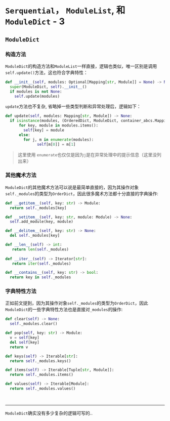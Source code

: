 # `Serquential`， `ModuleList`, 和 `ModuleDict` - 3

## `ModuleDict`

### 构造方法

`ModuleDict`的构造方法和`ModuleList`一样直接，逻辑也类似，唯一区别是调用`self.update()`方法，这也符合字典特性：

```python
def __init__(self, modules: Optional[Mapping[str, Module]] = None) -> None:
  super(ModuleDict, self).__init__()
  if modules is not None:
    self.update(modules)
```

`update`方法也不复杂, 省略掉一些类型判断和异常处理后，逻辑如下：

```python
def update(self, modules: Mapping[str, Module]) -> None:
  if isinstance(modules, (OrderedDict, ModuleDict, container_abcs.Mapping)):
      for key, module in modules.items():
        self[key] = module
      else:
        for j, m in enumerate(modules):
              self[m[0]] = m[1] 
```

> 这里使用 `enumerate`也仅仅是因为`j`是在异常处理中的提示信息（这里没列出来）

### 其他魔术方法

`ModuleDict`的其他魔术方法可以说是最简单直接的，因为其操作对象`self._modules`的类型为`OrderDict`，因此很多魔术方法都十分直接的字典操作:

```python
def __getitem__(self, key: str) -> Module:
  return self._modules[key]

def __setitem__(self, key: str, module: Module) -> None:
  self.add_module(key, module)

def __delitem__(self, key: str) -> None:
  del self._modules[key]

def __len__(self) -> int:
   return len(self._modules)
  
def __iter__(self) -> Iterator[str]:
   return iter(self._modules)

def __contains__(self, key: str) -> bool:
  return key in self._modules
```

### 字典特性方法

正如前文提到，因为其操作对象`self._modules`的类型为`OrderDict`，因此`ModuleDict`的一些字典特性方法也是直接对`_modules`的操作:

```python
def clear(self) -> None:
  self._modules.clear()

def pop(self, key: str) -> Module:
  v = self[key]
  del self[key]
  return v

def keys(self) -> Iterable[str]:
  return self._modules.keys()

def items(self) -> Iterable[Tuple[str, Module]]:
  return self._modules.items()

def values(self) -> Iterable[Module]:
  return self._modules.values()
  
```

## 

------

`ModuleDict`确实没有多少复杂的逻辑可写的..